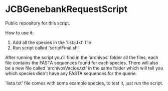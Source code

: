 # JCBGenebankRequestScript
Public repository for this script.

How to use it:
1. Add all the species in the 'lista.txt' file
2. Run script called 'scriptFinal.sh'

After running the script you'll find in the 'archivos' folder all the files, each file contains the FASTA sequences found for each species.
There will also be a new file called 'archivosVacios.txt' in the same folder which will tell you which species didn't have any FASTA sequences for the querie.

'lista.txt' file comes with some example species, to test it, just run the script.